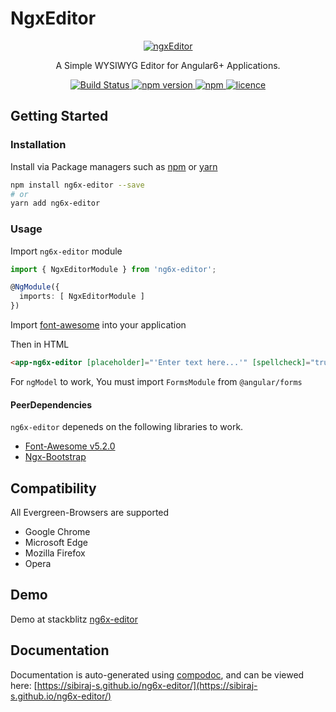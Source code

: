 # NgxEditor

<p align="center">
  <a href="https://github.com/fulte004/ng6x-editor">
   <img src="https://raw.githubusercontent.com/Sibiraj-S/ng6x-editor/master/src/assets/icons/ng6x-editor.png" alt="ngxEditor">
  </a>
</p>
<p align="center">A Simple WYSIWYG Editor for Angular6+ Applications.</p>
<p align="center">
  <a href="https://travis-ci.org/Sibiraj-S/ng6x-editor">
    <img alt="Build Status" src="https://travis-ci.org/Sibiraj-S/ng6x-editor.svg?branch=master">
  </a>
  <a href="https://www.npmjs.com/package/ng6x-editor">
    <img alt="npm version" src="https://img.shields.io/npm/v/ng6x-editor.svg">
  </a>
  <a href="https://www.npmjs.com/package/ng6x-editor">
    <img alt="npm" src="https://img.shields.io/npm/dm/ng6x-editor.svg">
  </a>
  <a href="https://github.com/Sibiraj-S/ng6x-editor/blob/master/LICENSE">
    <img alt="licence" src="https://img.shields.io/npm/l/ng6x-editor.svg">
  </a>
</p>

## Getting Started

### Installation

Install via Package managers such as [npm][npm] or [yarn][yarn]

```bash
npm install ng6x-editor --save
# or
yarn add ng6x-editor
```

### Usage

Import `ng6x-editor` module

```typescript
import { NgxEditorModule } from 'ng6x-editor';

@NgModule({
  imports: [ NgxEditorModule ]
})
```

Import [font-awesome](https://github.com/FortAwesome/Font-Awesome) into your application

Then in HTML

```html
<app-ng6x-editor [placeholder]="'Enter text here...'" [spellcheck]="true" [(ngModel)]="htmlContent"></app-ng6x-editor>
```

For `ngModel` to work, You must import `FormsModule` from `@angular/forms`

#### PeerDependencies

`ng6x-editor` depeneds on the following libraries to work.

* [Font-Awesome v5.2.0](https://github.com/FortAwesome/Font-Awesome)
* [Ngx-Bootstrap](https://github.com/valor-software/ngx-bootstrap)

## Compatibility

All Evergreen-Browsers are supported

* Google Chrome
* Microsoft Edge
* Mozilla Firefox
* Opera

## Demo

Demo at stackblitz [ng6x-editor](https://ng6x-editor.stackblitz.io/)

## Documentation

Documentation is auto-generated using [compodoc][compodoc], and can be viewed here: [https://sibiraj-s.github.io/ng6x-editor/](https://sibiraj-s.github.io/ng6x-editor/)

[npm]: https://www.npmjs.com/
[yarn]: https://yarnpkg.com/lang/en/
[github]: https://fulte004.github.io/
[wiki]:https://github.com/Sibiraj-S/ng6x-editor/wiki/ngxEditor
[compodoc]: https://compodoc.github.io/website/
